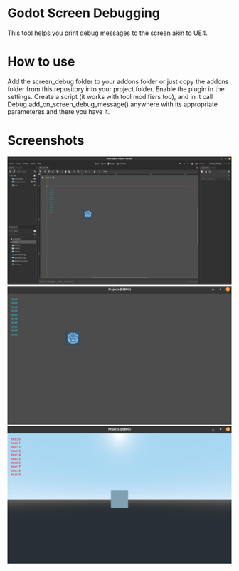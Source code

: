 # Godot Screen Debugging

This tool helps you print debug messages to the screen akin to UE4.

# How to use

Add the screen_debug folder to your addons folder or just copy the addons folder from this repository into your project folder. Enable the plugin in the settings. Create a script (it works with tool modifiers too), and in it call Debug.add_on_screen_debug_message() anywhere with its appropriate parameteres and there you have it.

# Screenshots
![editor screenshot](https://github.com/hman278/godot_screen_debug/blob/master/screenshots/editorscreen.png?raw=true)
![2d screenshot](https://github.com/hman278/godot_screen_debug/blob/master/screenshots/2dscreen.png?raw=true)
![3d screenshot](https://github.com/hman278/godot_screen_debug/blob/master/screenshots/3dscreen.png?raw=true)
